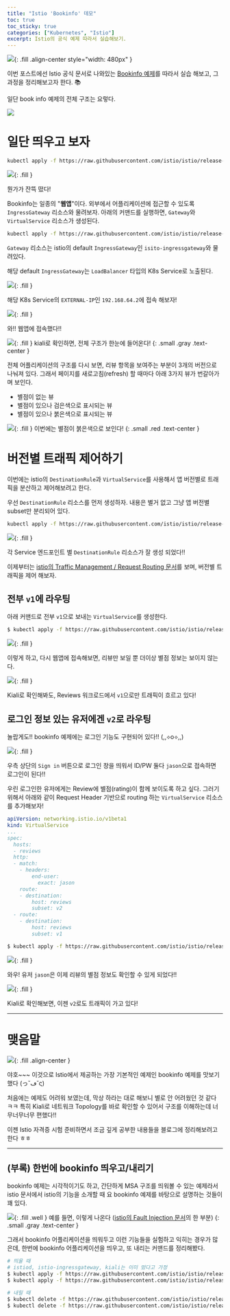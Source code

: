 ```yaml
---
title: "Istio 'Bookinfo' 데모"
toc: true
toc_sticky: true
categories: ["Kubernetes", "Istio"]
excerpt: Istio의 공식 예제 따라서 실습해보기.
---
```


![](/images/meme/evangelion-sinji-do-that.png){: .fill .align-center style="width: 480px" }

이번 포스트에선 Istio 공식 문서로 나와있는 [Bookinfo 예제](https://istio.io/latest/docs/examples/bookinfo/)를 따라서 실습 해보고, 그 과정을 정리해보고자 한다. 📚

일단 book info 예제의 전체 구조는 요렇다.

![](https://istio.io/latest/docs/examples/bookinfo/withistio.svg)

# 일단 띄우고 보자

```bash
kubectl apply -f https://raw.githubusercontent.com/istio/istio/release-1.20/samples/bookinfo/platform/kube/bookinfo.yaml
```

![](/images/development/istio/bookinfo-kgp.png){: .fill }

뭔가가 잔뜩 떴다!

Bookinfo는 일종의 "**웹앱**"이다. 외부에서 어플리케이션에 접근할 수 있도록 `IngressGateway` 리소스와 물려보자. 아래의 커맨드를 실행하면, `Gateway`와 `VirtualService` 리소스가 생성된다.

```bash
kubectl apply -f https://raw.githubusercontent.com/istio/istio/release-1.20/samples/bookinfo/networking/bookinfo-gateway.yaml
```

`Gateway` 리소스는 istio의 default `IngressGateway`인 `isito-ingressgateway`와 물려있다.

해당 default `IngressGateway`는 `LoadBalancer` 타입의 K8s Service로 노출된다.

![](/images/development/istio/bookinfo-ingress-gateway.png){: .fill }

해당 K8s Service의 `EXTERNAL-IP`인 `192.168.64.2`에 접속 해보자!

![](/images/development/istio/bookinfo-mainpage.png){: .fill }

와!! 웹앱에 접속했다!!

![](/images/development/istio/bookinfo-kiali-view.png){: .fill }
kiali로 확인하면, 전체 구조가 한눈에 들어온다!
{: .small .gray .text-center }

전체 어플리케이션의 구조를 다시 보면, 리뷰 항목을 보여주는 부분이 3개의 버전으로 나눠져 있다. 그래서 페이지를 새로고침(refresh) 할 때마다 아래 3가지 뷰가 번갈아가며 보인다.

- 별점이 없는 뷰
- 별점이 있으나 검은색으로 표시되는 뷰
- 별점이 있으나 붉은색으로 표시되는 뷰

![](/images/development/istio/bookinfo-red-star-version.png){: .fill }
이번에는 별점이 붉은색으로 보인다!
{: .small .red .text-center }

# 버전별 트래픽 제어하기

이번에는 istio의 `DestinationRule`과 `VirtualService`를 사용해서 앱 버전별로 트래픽을 분산하고 제어해보려고 한다.

우선 `DestinationRule` 리소스를 먼저 생성하자. 내용은 별거 없고 그냥 앱 버전별 subset만 분리되어 있다.

```bash
kubectl apply -f https://raw.githubusercontent.com/istio/istio/release-1.20/samples/bookinfo/networking/destination-rule-all.yaml
```

![](/images/development/istio/bookinfo-destination-rule.png){: .fill }

각 Service 엔드포인트 별 `DestinationRule` 리소스가 잘 생성 되었다!!

이제부터는 [istio의 Traffic Management / Request Routing 문서](https://istio.io/latest/docs/tasks/traffic-management/request-routing/)를 보며, 버전별 트래픽을 제어 해보자.

## 전부 `v1`에 라우팅

아래 커맨드로 전부 `v1`으로 보내는 `VirtualService`를 생성한다.

```bash
$ kubectl apply -f https://raw.githubusercontent.com/istio/istio/release-1.20/samples/bookinfo/networking/virtual-service-all-v1.yaml
```

![](/images/development/istio/bookinfo-all-v1.png){: .fill }

이렇게 하고, 다시 웹앱에 접속해보면, 리뷰만 보일 뿐 더이상 별점 정보는 보이지 않는다.

![](/images/development/istio/bookinfo-kiali-all-v1.png){: .fill }

Kiali로 확인해봐도, Reviews 워크로드에서 `v1`으로만 트래픽이 흐르고 있다!

## 로그인 정보 있는 유저에겐 `v2`로 라우팅

놀랍게도!! bookinfo 예제에는 로그인 기능도 구현되어 있다!! (,,⟡o⟡,,)

![](/images/development/istio/bookinfo-jason-sign-in.png){: .fill }

우측 상단의 `Sign in` 버튼으로 로그인 창을 띄워서 ID/PW 둘다 `jason`으로 접속하면 로그인이 된다!!

우린 로그인한 유저에게는 Review에 별점(rating)이 함께 보이도록 하고 싶다. 그러기 위해서 아래와 같이 Request Header 기반으로 routing 하는 `VirtualService` 리소스를 추가해보자!

```yaml
apiVersion: networking.istio.io/v1beta1
kind: VirtualService
...
spec:
  hosts:
  - reviews
  http:
  - match:
    - headers:
        end-user:
          exact: jason
    route:
    - destination:
        host: reviews
        subset: v2
  - route:
    - destination:
        host: reviews
        subset: v1
```

```bash
$ kubectl apply -f https://raw.githubusercontent.com/istio/istio/release-1.20/samples/bookinfo/networking/virtual-service-reviews-test-v2.yaml
```

![](/images/development/istio/bookinfo-jason-v2.png){: .fill }

와우! 유저 `jason`은 이제 리뷰의 별점 정보도 확인할 수 있게 되었다!!

![](/images/development/istio/bookinfo-kiali-jason-v2.png){: .fill }

Kiali로 확인해보면, 이젠 `v2`로도 트래픽이 가고 있다!

<hr/>

# 맺음말

![](/images/meme/thumbs-up.png){: .fill .align-center }

야호~~~ 이것으로 Istio에서 제공하는 가장 기본적인 예제인 bookinfo 예제를 맛보기 했다 (っ˘ڡ˘ς)

처음에는 예제도 어려워 보였는데, 막상 하라는 대로 해보니 별로 안 어려웠던 것 같다 ㅋㅋ 특히 Kiali로 네트워크 Topology를 바로 확인할 수 있어서 구조를 이해하는데 너무너무너무 편했다!!

이젠 Istio 자격증 시험 준비하면서 조금 깊게 공부한 내용들을 블로그에 정리해보려고 한다 ㅎㅎ

<hr/>

## (부록) 한번에 bookinfo 띄우고/내리기

bookinfo 예제는 시각적이기도 하고, 간단하게 MSA 구조를 띄워볼 수 있는 예제라서 istio 문서에서 istio의 기능을 소개할 때 요 bookinfo 예제를 바탕으로 설명하는 것들이 꽤 있다.

![](/images/development/istio/bookinfo-a-lot-used.png){: .fill .well }
예를 들면, 이렇게 나온다 ([istio의 Fault Injection 문서](https://istio.io/latest/docs/tasks/traffic-management/fault-injection/)의 한 부분)
{: .small .gray .text-center }

그래서 bookinfo 어플리케이션을 띄워두고 이런 기능들을 실험하고 익히는 경우가 많은데, 한번에 bookinfo 어플리케이션을 띄우고, 또 내리는 커맨드를 정리해봤다.

```bash
# 띄울 때
# istiod, istio-ingressgateway, kiali는 이미 떴다고 가정
$ kubectl apply -f https://raw.githubusercontent.com/istio/istio/release-1.20/samples/bookinfo/platform/kube/bookinfo.yaml
$ kubectl apply -f https://raw.githubusercontent.com/istio/istio/release-1.20/samples/bookinfo/networking/destination-rule-all.yaml

# 내릴 때
$ kubectl delete -f https://raw.githubusercontent.com/istio/istio/release-1.20/samples/bookinfo/networking/destination-rule-all.yaml
$ kubectl delete -f https://raw.githubusercontent.com/istio/istio/release-1.20/samples/bookinfo/platform/kube/bookinfo.yaml
```

